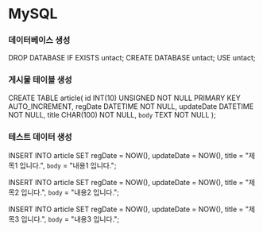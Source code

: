 # MySQL

### 데이터베이스 생성

DROP DATABASE IF EXISTS untact;
CREATE DATABASE untact;
USE untact;

### 게시물 테이블 생성

CREATE TABLE article(
	id INT(10) UNSIGNED NOT NULL PRIMARY KEY AUTO_INCREMENT,
	regDate DATETIME NOT NULL,
	updateDate DATETIME NOT NULL,
	title CHAR(100) NOT NULL,
	`body` TEXT NOT NULL
);

### 테스트 데이터 생성

INSERT INTO article
SET regDate = NOW(),
updateDate = NOW(),
title = "제목1 입니다.",
`body` = "내용1 입니다.";

INSERT INTO article
SET regDate = NOW(),
updateDate = NOW(),
title = "제목2 입니다.",
`body` = "내용2 입니다.";

INSERT INTO article
SET regDate = NOW(),
updateDate = NOW(),
title = "제목3 입니다.",
`body` = "내용3 입니다.";
